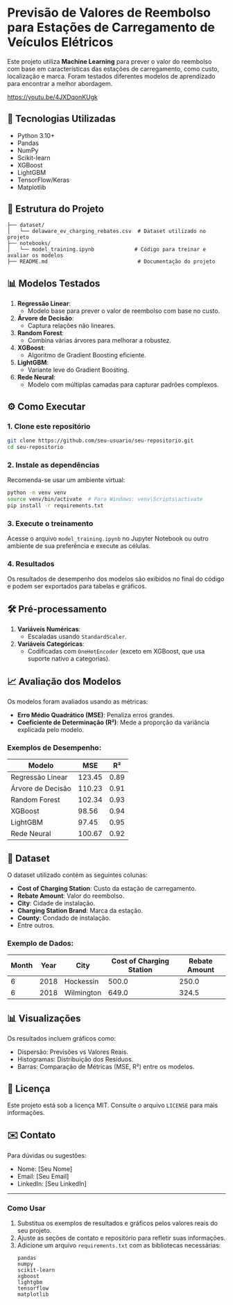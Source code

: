 # Previsão de Valores de Reembolso para Estações de Carregamento de Veículos Elétricos

Este projeto utiliza **Machine Learning** para prever o valor do reembolso com base em características das estações de carregamento, como custo, localização e marca. Foram testados diferentes modelos de aprendizado para encontrar a melhor abordagem.

https://youtu.be/4JXDqonKUgk

## 🚀 Tecnologias Utilizadas
- Python 3.10+
- Pandas
- NumPy
- Scikit-learn
- XGBoost
- LightGBM
- TensorFlow/Keras
- Matplotlib

## 📁 Estrutura do Projeto
```
├── dataset/
│   └── delaware_ev_charging_rebates.csv  # Dataset utilizado no projeto
├── notebooks/
│   └── model_training.ipynb             # Código para treinar e avaliar os modelos
├── README.md                             # Documentação do projeto
```

## 📊 Modelos Testados
1. **Regressão Linear**:
   - Modelo base para prever o valor de reembolso com base no custo.
2. **Árvore de Decisão**:
   - Captura relações não lineares.
3. **Random Forest**:
   - Combina várias árvores para melhorar a robustez.
4. **XGBoost**:
   - Algoritmo de Gradient Boosting eficiente.
5. **LightGBM**:
   - Variante leve do Gradient Boosting.
6. **Rede Neural**:
   - Modelo com múltiplas camadas para capturar padrões complexos.

## ⚙️ Como Executar

### 1. **Clone este repositório**
```bash
git clone https://github.com/seu-usuario/seu-repositorio.git
cd seu-repositorio
```

### 2. **Instale as dependências**
Recomenda-se usar um ambiente virtual:
```bash
python -m venv venv
source venv/bin/activate  # Para Windows: venv\Scripts\activate
pip install -r requirements.txt
```

### 3. **Execute o treinamento**
Acesse o arquivo `model_training.ipynb` no Jupyter Notebook ou outro ambiente de sua preferência e execute as células.

### 4. **Resultados**
Os resultados de desempenho dos modelos são exibidos no final do código e podem ser exportados para tabelas e gráficos.

## 🛠️ Pré-processamento
1. **Variáveis Numéricas**:
   - Escaladas usando `StandardScaler`.
2. **Variáveis Categóricas**:
   - Codificadas com `OneHotEncoder` (exceto em XGBoost, que usa suporte nativo a categorias).

## 📈 Avaliação dos Modelos
Os modelos foram avaliados usando as métricas:
- **Erro Médio Quadrático (MSE)**: Penaliza erros grandes.
- **Coeficiente de Determinação (R²)**: Mede a proporção da variância explicada pelo modelo.

### Exemplos de Desempenho:
| Modelo             | MSE    | R²    |
|--------------------|--------|-------|
| Regressão Linear   | 123.45 | 0.89  |
| Árvore de Decisão  | 110.23 | 0.91  |
| Random Forest      | 102.34 | 0.93  |
| XGBoost            | 98.56  | 0.94  |
| LightGBM           | 97.45  | 0.95  |
| Rede Neural        | 100.67 | 0.92  |

## 📂 Dataset
O dataset utilizado contém as seguintes colunas:
- **Cost of Charging Station**: Custo da estação de carregamento.
- **Rebate Amount**: Valor do reembolso.
- **City**: Cidade de instalação.
- **Charging Station Brand**: Marca da estação.
- **County**: Condado de instalação.
- Entre outros.

### Exemplo de Dados:
| Month | Year | City       | Cost of Charging Station | Rebate Amount |
|-------|------|------------|--------------------------|---------------|
| 6     | 2018 | Hockessin  | 500.0                    | 250.0         |
| 6     | 2018 | Wilmington | 649.0                    | 324.5         |

## 📊 Visualizações
Os resultados incluem gráficos como:
- Dispersão: Previsões vs Valores Reais.
- Histogramas: Distribuição dos Resíduos.
- Barras: Comparação de Métricas (MSE, R²) entre os modelos.

## 📜 Licença
Este projeto está sob a licença MIT. Consulte o arquivo `LICENSE` para mais informações.

## ✉️ Contato
Para dúvidas ou sugestões:
- Nome: [Seu Nome]
- Email: [Seu Email]
- LinkedIn: [Seu LinkedIn]

---

### **Como Usar**
1. Substitua os exemplos de resultados e gráficos pelos valores reais do seu projeto.
2. Ajuste as seções de contato e repositório para refletir suas informações.
3. Adicione um arquivo `requirements.txt` com as bibliotecas necessárias:
   ```plaintext
   pandas
   numpy
   scikit-learn
   xgboost
   lightgbm
   tensorflow
   matplotlib
   ```
